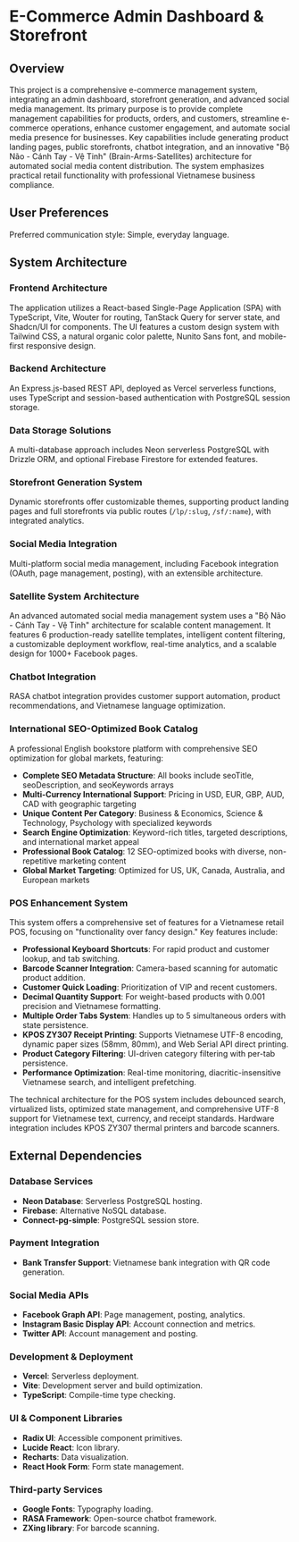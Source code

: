 # E-Commerce Admin Dashboard & Storefront

## Overview
This project is a comprehensive e-commerce management system, integrating an admin dashboard, storefront generation, and advanced social media management. Its primary purpose is to provide complete management capabilities for products, orders, and customers, streamline e-commerce operations, enhance customer engagement, and automate social media presence for businesses. Key capabilities include generating product landing pages, public storefronts, chatbot integration, and an innovative "Bộ Não - Cánh Tay - Vệ Tinh" (Brain-Arms-Satellites) architecture for automated social media content distribution. The system emphasizes practical retail functionality with professional Vietnamese business compliance.

## User Preferences
Preferred communication style: Simple, everyday language.

## System Architecture

### Frontend Architecture
The application utilizes a React-based Single-Page Application (SPA) with TypeScript, Vite, Wouter for routing, TanStack Query for server state, and Shadcn/UI for components. The UI features a custom design system with Tailwind CSS, a natural organic color palette, Nunito Sans font, and mobile-first responsive design.

### Backend Architecture
An Express.js-based REST API, deployed as Vercel serverless functions, uses TypeScript and session-based authentication with PostgreSQL session storage.

### Data Storage Solutions
A multi-database approach includes Neon serverless PostgreSQL with Drizzle ORM, and optional Firebase Firestore for extended features.

### Storefront Generation System
Dynamic storefronts offer customizable themes, supporting product landing pages and full storefronts via public routes (`/lp/:slug`, `/sf/:name`), with integrated analytics.

### Social Media Integration
Multi-platform social media management, including Facebook integration (OAuth, page management, posting), with an extensible architecture.

### Satellite System Architecture
An advanced automated social media management system uses a "Bộ Não - Cánh Tay - Vệ Tinh" architecture for scalable content management. It features 6 production-ready satellite templates, intelligent content filtering, a customizable deployment workflow, real-time analytics, and a scalable design for 1000+ Facebook pages.

### Chatbot Integration
RASA chatbot integration provides customer support automation, product recommendations, and Vietnamese language optimization.

### International SEO-Optimized Book Catalog
A professional English bookstore platform with comprehensive SEO optimization for global markets, featuring:
- **Complete SEO Metadata Structure**: All books include seoTitle, seoDescription, and seoKeywords arrays
- **Multi-Currency International Support**: Pricing in USD, EUR, GBP, AUD, CAD with geographic targeting
- **Unique Content Per Category**: Business & Economics, Science & Technology, Psychology with specialized keywords
- **Search Engine Optimization**: Keyword-rich titles, targeted descriptions, and international market appeal
- **Professional Book Catalog**: 12 SEO-optimized books with diverse, non-repetitive marketing content
- **Global Market Targeting**: Optimized for US, UK, Canada, Australia, and European markets

### POS Enhancement System
This system offers a comprehensive set of features for a Vietnamese retail POS, focusing on "functionality over fancy design." Key features include:
- **Professional Keyboard Shortcuts**: For rapid product and customer lookup, and tab switching.
- **Barcode Scanner Integration**: Camera-based scanning for automatic product addition.
- **Customer Quick Loading**: Prioritization of VIP and recent customers.
- **Decimal Quantity Support**: For weight-based products with 0.001 precision and Vietnamese formatting.
- **Multiple Order Tabs System**: Handles up to 5 simultaneous orders with state persistence.
- **KPOS ZY307 Receipt Printing**: Supports Vietnamese UTF-8 encoding, dynamic paper sizes (58mm, 80mm), and Web Serial API direct printing.
- **Product Category Filtering**: UI-driven category filtering with per-tab persistence.
- **Performance Optimization**: Real-time monitoring, diacritic-insensitive Vietnamese search, and intelligent prefetching.

The technical architecture for the POS system includes debounced search, virtualized lists, optimized state management, and comprehensive UTF-8 support for Vietnamese text, currency, and receipt standards. Hardware integration includes KPOS ZY307 thermal printers and barcode scanners.

## External Dependencies

### Database Services
- **Neon Database**: Serverless PostgreSQL hosting.
- **Firebase**: Alternative NoSQL database.
- **Connect-pg-simple**: PostgreSQL session store.

### Payment Integration
- **Bank Transfer Support**: Vietnamese bank integration with QR code generation.

### Social Media APIs
- **Facebook Graph API**: Page management, posting, analytics.
- **Instagram Basic Display API**: Account connection and metrics.
- **Twitter API**: Account management and posting.

### Development & Deployment
- **Vercel**: Serverless deployment.
- **Vite**: Development server and build optimization.
- **TypeScript**: Compile-time type checking.

### UI & Component Libraries
- **Radix UI**: Accessible component primitives.
- **Lucide React**: Icon library.
- **Recharts**: Data visualization.
- **React Hook Form**: Form state management.

### Third-party Services
- **Google Fonts**: Typography loading.
- **RASA Framework**: Open-source chatbot framework.
- **ZXing library**: For barcode scanning.